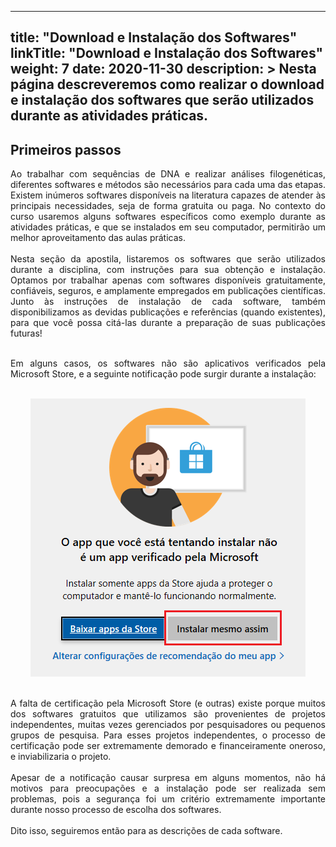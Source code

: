 
---
title: "Download e Instalação dos Softwares"
linkTitle: "Download e Instalação dos Softwares"
weight: 7
date: 2020-11-30
description: >
  Nesta página descreveremos como realizar o download e instalação dos softwares que serão utilizados durante as atividades práticas.
---

## Primeiros passos

<div align="justify">
Ao trabalhar com sequências de DNA e realizar análises filogenéticas, diferentes softwares e métodos são necessários para cada uma das etapas. Existem inúmeros softwares disponíveis na literatura capazes de atender às principais necessidades, seja de forma gratuita ou paga. No contexto do curso usaremos alguns softwares específicos como exemplo durante as atividades práticas, e que se instalados em seu computador, permitirão um melhor aproveitamento das aulas práticas.
<br>
<br>
Nesta seção da apostila, listaremos os softwares que serão utilizados durante a disciplina, com instruções para sua obtenção e instalação. Optamos por trabalhar apenas com softwares disponíveis gratuitamente, confiáveis, seguros, e amplamente empregados em publicações científicas. Junto às instruções de instalação de cada software, também disponibilizamos as devidas publicações e referências (quando existentes), para que você possa citá-las durante a preparação de suas publicações futuras!
<br><br>

Em alguns casos, os softwares não são aplicativos verificados pela Microsoft Store, e a seguinte notificação pode surgir durante a instalação:
<br><br>
<center>
<img src="https://github.com/desirrepetters/cursodefilogenia.ufpr/blob/master/userguide/content/pt-br/docs/download/primeiros_passos_1.png" alt="Notificação da Microsoft Store durante instalação de aplicativos não verificados" align="center">
</center>
<br><br>
A falta de certificação pela Microsoft Store (e outras) existe porque muitos dos softwares gratuitos que utilizamos são provenientes de projetos independentes, muitas vezes gerenciados por pesquisadores ou pequenos grupos de pesquisa. Para esses projetos independentes, o processo de certificação pode ser extremamente demorado e financeiramente oneroso, e inviabilizaria o projeto. 
<br><br>
Apesar de a notificação causar surpresa em alguns momentos, não há motivos para preocupações e a instalação pode ser realizada sem problemas, pois a segurança foi um critério extremamente importante durante nosso processo de escolha dos softwares.
<br><br>
Dito isso, seguiremos então para as descrições de cada software.
<br><br>
</div>

	
